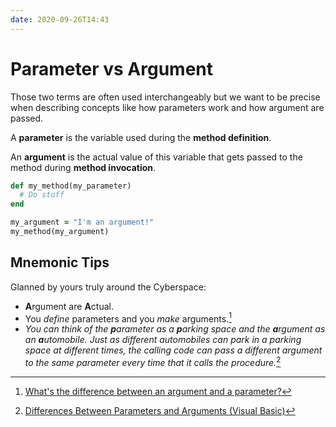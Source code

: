 ```yaml
---
date: 2020-09-26T14:43
---
```


# Parameter vs Argument

Those two terms are often used interchangeably but we want to be precise when
describing concepts like how parameters work and how argument are passed.

A **parameter** is the variable used during the **method definition**.

An **argument** is the actual value of this variable that gets passed to the
method during **method invocation**.

```ruby
def my_method(my_parameter)
  # Do stuff
end

my_argument = "I'm an argument!"
my_method(my_argument)
```


## Mnemonic Tips

Glanned by yours truly around the Cyberspace:

* **A**rgument are **A**ctual.
* You _define_ parameters and you _make_ arguments.[^1]
* _You can think of the **p**arameter as a **p**arking space and the
  **a**rgument as an **a**utomobile. Just as different automobiles can park in
  a parking space at different times, the calling code can pass a different
  argument to the same parameter every time that it calls the procedure._[^2]


[^1]: [What's the difference between an argument and a parameter?](https://stackoverflow.com/a/156787)
[^2]: [Differences Between Parameters and Arguments (Visual Basic)](https://docs.microsoft.com/en-us/dotnet/visual-basic/programming-guide/language-features/procedures/differences-between-parameters-and-arguments)
